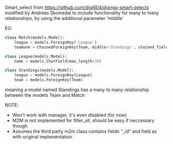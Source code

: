 Smart_select from https://github.com/digi604/django-smart-selects
modified by Andreas Skomedal to include functionality for many to many relationships, by using the additional parameter 'middle'

EG:
```python
class Match(models.Model):
	league = models.ForeignKey('League')
	teamone = ChainedForeignKey(Team, middle='Standings', chained_field='league', chained_model_field='league', show_all=False, auto_choose=True)

class League(models.Model):
    name = models.CharField(max_length=30)

class Standings(models.Model):
    league = models.ForeignKey(League)
    team = models.ForeignKey(Team)
```
 meaning a model named Standings has a many to many relationship between the models Team and Match

NOTE:

 - Won't work with manager, it's even disabled (for now)
 - M2M is not implemented for filter_all, should be easy if neccessary though
 - Assumes the third party m2m class contains fields
 "<model>_id" and field as with original implementation